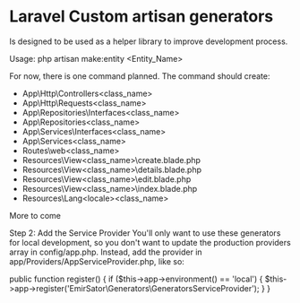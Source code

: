 # Laravel Custom artisan generators

Is designed to be used as a helper library to improve development process.

Usage:
php artisan make:entity <Entity_Name>

For now, there is one command planned. The command should create:
- App\Http\Controllers\<class_name>
- App\Http\Requests\<class_name>
- App\Repositories\Interfaces\<class_name>
- App\Repositories\<class_name>
- App\Services\Interfaces\<class_name>
- App\Services\<class_name>
- Routes\web\<class_name>
- Resources\View\<class_name>\create.blade.php
- Resources\View\<class_name>\details.blade.php
- Resources\View\<class_name>\edit.blade.php
- Resources\View\<class_name>\index.blade.php
- Resources\Lang\<locale>\<class_name>

More to come

Step 2: Add the Service Provider
You'll only want to use these generators for local development, so you don't want to update the production providers array in config/app.php. Instead, add the provider in app/Providers/AppServiceProvider.php, like so:

public function register()
{
	if ($this->app->environment() == 'local') {
		$this->app->register('EmirSator\Generators\GeneratorsServiceProvider');
	}
}
